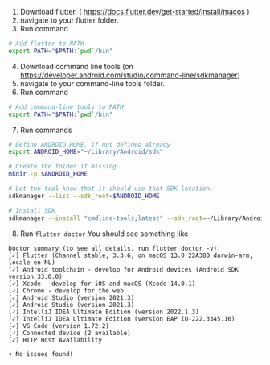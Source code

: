 1) Download flutter. ( https://docs.flutter.dev/get-started/install/macos )
2) navigate to your flutter folder.
3) Run command
```bash
# Add flutter to PATH
export PATH="$PATH:`pwd`/bin"
```
4) Download command line tools (on https://developer.android.com/studio/command-line/sdkmanager)
5) navigate to your command-line tools folder.
6) Run command
```bash
# Add command-line tools to PATH
export PATH="$PATH:`pwd`/bin"
```
7) Run commands
```bash
# Define ANDROID_HOME, if not defined already
export ANDROID_HOME="~/Library/Android/sdk"

# Create the folder if missing
mkdir -p $ANDROID_HOME

# Let the tool know that it should use that SDK location. 
sdkmanager --list --sdk_root=$ANDROID_HOME

# Install SDK
sdkmanager --install "cmdline-tools;latest" --sdk_root=~/Library/Android/sdk
```
8) Run `flutter doctor`
You should see something like
```
Doctor summary (to see all details, run flutter doctor -v):
[✓] Flutter (Channel stable, 3.3.6, on macOS 13.0 22A380 darwin-arm, locale en-NL)
[✓] Android toolchain - develop for Android devices (Android SDK version 33.0.0)
[✓] Xcode - develop for iOS and macOS (Xcode 14.0.1)
[✓] Chrome - develop for the web
[✓] Android Studio (version 2021.3)
[✓] Android Studio (version 2021.3)
[✓] IntelliJ IDEA Ultimate Edition (version 2022.1.3)
[✓] IntelliJ IDEA Ultimate Edition (version EAP IU-222.3345.16)
[✓] VS Code (version 1.72.2)
[✓] Connected device (2 available)
[✓] HTTP Host Availability

• No issues found!
```
